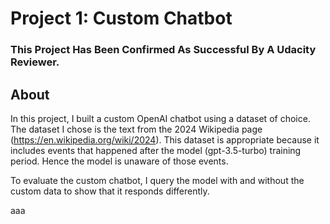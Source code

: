 # Project 1: Custom Chatbot
### This Project Has Been Confirmed As Successful By A Udacity Reviewer.

## About
In this project, I built a custom OpenAI chatbot using a dataset of choice.
The dataset I chose is the text from the 2024 Wikipedia page (https://en.wikipedia.org/wiki/2024). This dataset is appropriate because it includes events that happened after the model (gpt-3.5-turbo) training period. Hence the model is unaware of those events.

To evaluate the custom chatbot, I query the model with and without the custom data to show that it responds differently.

aaa
